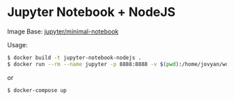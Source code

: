# Jupyter Notebook + NodeJS

Image Base: [jupyter/minimal-notebook](https://hub.docker.com/r/jupyter/minimal-notebook)

Usage:

```bash
$ docker build -t jupyter-notebook-nodejs .
$ docker run --rm --name jupyter -p 8888:8888 -v $(pwd):/home/jovyan/work jupyter-notebook-nodejs
```

or

```bash
$ docker-compose up
```
